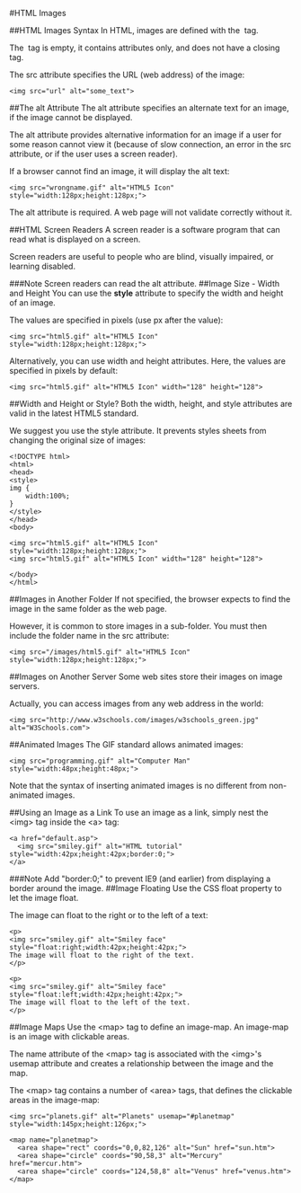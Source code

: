 #HTML Images

##HTML Images Syntax
In HTML, images are defined with the <img> tag.

The <img> tag is empty, it contains attributes only, and does not have a closing tag.

The src attribute specifies the URL (web address) of the image:

	<img src="url" alt="some_text">
	
##The alt Attribute
The alt attribute specifies an alternate text for an image, if the image cannot be displayed.

The alt attribute provides alternative information for an image if a user for some reason cannot view it (because of slow connection, an error in the src attribute, or if the user uses a screen reader).

If a browser cannot find an image, it will display the alt text:

	<img src="wrongname.gif" alt="HTML5 Icon" style="width:128px;height:128px;">
	
The alt attribute is required. A web page will not validate correctly without it.

##HTML Screen Readers
A screen reader is a software program that can read what is displayed on a screen.

Screen readers are useful to people who are blind, visually impaired, or learning disabled.

###Note	
Screen readers can read the alt attribute.
##Image Size - Width and Height
You can use the <b>style</b> attribute to specify the width and height of an image.

The values are specified in pixels (use px after the value):

	<img src="html5.gif" alt="HTML5 Icon" style="width:128px;height:128px;">
	
Alternatively, you can use width and height attributes. Here, the values are specified in pixels by default:

 
	<img src="html5.gif" alt="HTML5 Icon" width="128" height="128">
 
##Width and Height or Style?
Both the width, height, and style attributes are valid in the latest HTML5 standard.

We suggest you use the style attribute. It prevents styles sheets from changing the original size of images:

	<!DOCTYPE html>
	<html>
	<head>
	<style>
	img { 
	    width:100%; 
	}
	</style>
	</head>
	<body>
	
	<img src="html5.gif" alt="HTML5 Icon" style="width:128px;height:128px;">
	<img src="html5.gif" alt="HTML5 Icon" width="128" height="128">
	
	</body>
	</html>
 
##Images in Another Folder
If not specified, the browser expects to find the image in the same folder as the web page.

However, it is common to store images in a sub-folder. You must then include the folder name in the src attribute:

	<img src="/images/html5.gif" alt="HTML5 Icon" style="width:128px;height:128px;">

##Images on Another Server
Some web sites store their images on image servers.

Actually, you can access images from any web address in the world:

	<img src="http://www.w3schools.com/images/w3schools_green.jpg" alt="W3Schools.com">

##Animated Images
The GIF standard allows animated images:

	<img src="programming.gif" alt="Computer Man" style="width:48px;height:48px;">

Note that the syntax of inserting animated images is no different from non-animated images.

##Using an Image as a Link
 To use an image as a link, simply nest the \<img> tag inside the \<a> tag:

	<a href="default.asp">
	  <img src="smiley.gif" alt="HTML tutorial" style="width:42px;height:42px;border:0;">
	</a>

###Note	
Add "border:0;" to prevent IE9 (and earlier) from displaying a border around the image.
##Image Floating
Use the CSS float property to let the image float.

The image can float to the right or to the left of a text:

	<p>
	<img src="smiley.gif" alt="Smiley face" style="float:right;width:42px;height:42px;">
	The image will float to the right of the text.
	</p>
	
	<p>
	<img src="smiley.gif" alt="Smiley face" style="float:left;width:42px;height:42px;">
	The image will float to the left of the text.
	</p>

##Image Maps
Use the \<map> tag to define an image-map. An image-map is an image with clickable areas.

The name attribute of the \<map> tag is associated with the \<img>'s usemap attribute and creates a relationship between the image and the map.

The \<map> tag contains a number of \<area> tags, that defines the clickable areas in the image-map:

	<img src="planets.gif" alt="Planets" usemap="#planetmap" style="width:145px;height:126px;">
	
	<map name="planetmap">
	  <area shape="rect" coords="0,0,82,126" alt="Sun" href="sun.htm">
	  <area shape="circle" coords="90,58,3" alt="Mercury" href="mercur.htm">
	  <area shape="circle" coords="124,58,8" alt="Venus" href="venus.htm">
	</map>
